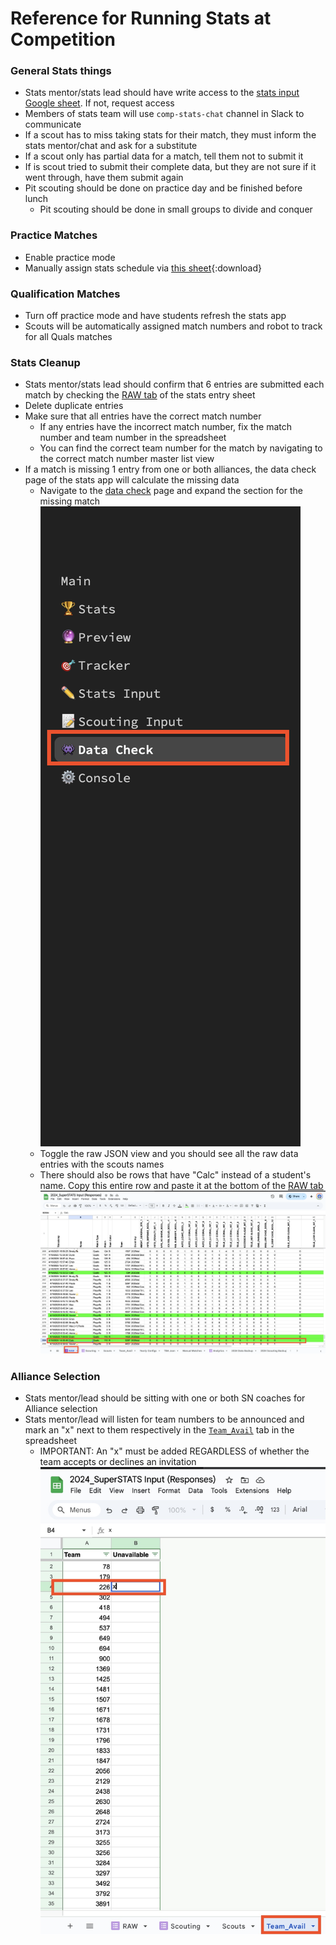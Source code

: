 # Reference for Running Stats at Competition

### General Stats things
- Stats mentor/stats lead should have write access to the [stats input Google sheet](https://docs.google.com/spreadsheets/d/1KboyFTIZJiIW_33Z9_ea8jtYkV3T-fuS659ezwsXYmY/edit?gid=1878511843#gid=1878511843). If not, request access
- Members of stats team will use `comp-stats-chat` channel in Slack to communicate
- If a scout has to miss taking stats for their match, they must inform the stats mentor/chat and ask for a substitute
- If a scout only has partial data for a match, tell them not to submit it
- If is scout tried to submit their complete data, but they are not sure if it went through, have them submit again
- Pit scouting should be done on practice day and be finished before lunch
  - Pit scouting should be done in small groups to divide and conquer

### Practice Matches
- Enable practice mode
- Manually assign stats schedule via [this sheet](../.downloads/rulesets/stats_practice_match_assignments.pdf){:download}

### Qualification Matches
- Turn off practice mode and have students refresh the stats app
- Scouts will be automatically assigned match numbers and robot to track for all Quals matches

### Stats Cleanup
- Stats mentor/stats lead should confirm that 6 entries are submitted each match by checking the [RAW tab](https://docs.google.com/spreadsheets/d/1KboyFTIZJiIW_33Z9_ea8jtYkV3T-fuS659ezwsXYmY/edit?gid=1878511843#gid=1878511843) of the stats entry sheet
- Delete duplicate entries
- Make sure that all entries have the correct match number
  - If any entries have the incorrect match number, fix the match number and team number in the spreadsheet
  - You can find the correct team number for the match by navigating to the correct match number master list view
- If a match is missing 1 entry from one or both alliances, the data check page of the stats app will calculate the missing data
  - Navigate to the [data check](https://superstats.streamlit.app/Data_Check) page and expand the section for the missing match
  ![image](../.images/Stats/data_check_navigation.png)
  - Toggle the raw JSON view and you should see all the raw data entries with the scouts names
  - There should also be rows that have "Calc" instead of a student's name. Copy this entire row and paste it at the bottom of the [RAW tab](https://docs.google.com/spreadsheets/d/1KboyFTIZJiIW_33Z9_ea8jtYkV3T-fuS659ezwsXYmY/edit?gid=1878511843#gid=1878511843)
  ![image](../.images/Stats/stats_calc_row.png)

### Alliance Selection
- Stats mentor/lead should be sitting with one or both SN coaches for Alliance selection
- Stats mentor/lead will listen for team numbers to be announced and mark an "x" next to them respectively in the [`Team_Avail`](https://docs.google.com/spreadsheets/d/1KboyFTIZJiIW_33Z9_ea8jtYkV3T-fuS659ezwsXYmY/edit?gid=337514688#gid=337514688) tab in the spreadsheet
  - IMPORTANT: An "x" must be added REGARDLESS of whether the team accepts or declines an invitation
  ![image](../.images/Stats/alliance_selection.jpeg)